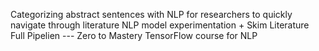 Categorizing abstract sentences with NLP for researchers to quickly navigate through literature 
NLP model experimentation + Skim Literature Full Pipelien --- Zero to Mastery TensorFlow course for NLP
